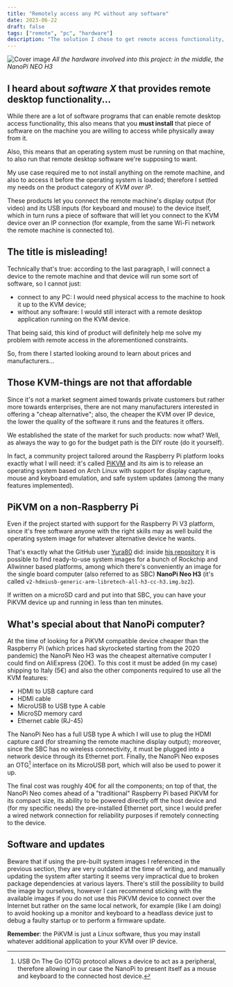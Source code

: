 ```yaml
---
title: "Remotely access any PC without any software"
date: 2023-06-22
draft: false
tags: ["remote", "pc", "hardware"]
description: "The solution I chose to get remote access functionality, without spending much"
---
```


![Cover image](/pikvm_nanopi_and_accessories.jpg)
*All the hardware involved into this project: in the middle, the NanoPi NEO H3*

## I heard about *software X* that provides remote desktop functionality...

While there are a lot of software programs that can enable remote desktop access functionality, this also means that you **must install** that piece of software on the machine you are willing to access while physically away from it.

Also, this means that an operating system must be running on that machine, to also run that remote desktop software we're supposing to want.

My use case required me to not install anything on the remote machine, and also to access it before the operating system is loaded; therefore I settled my needs on the product category of *KVM over IP*.

These products let you connect the remote machine's display output (for video) and its USB inputs (for keyboard and mouse) to the device itself, which in turn runs a piece of software that will let you connect to the KVM device over an IP connection (for example, from the same Wi-Fi network the remote machine is connected to).

## The title is misleading!

Technically that's true: according to the last paragraph, I will connect a device to the remote machine and that device will run some sort of software, so I cannot just:
- connect to any PC: I would need physical access to the machine to hook it up to the KVM device;
- without any software: I would still interact with a remote desktop application running on the KVM device.

That being said, this kind of product will definitely help me solve my problem with remote access in the aforementioned constraints.

So, from there I started looking around to learn about prices and manufacturers...

## Those KVM-things are not that affordable

Since it's not a market segment aimed towards private customers but rather more towards enterprises, there are not many manufacturers interested in offering a "cheap alternative"; also, the cheaper the KVM over IP device, the lower the quality of the software it runs and the features it offers.

We established the state of the market for such products: now what? Well, as always the way to go for the budget path is the DIY route (do it yourself).

In fact, a community project tailored around the Raspberry Pi platform looks exactly what I will need: it's called [PiKVM](https://pikvm.org/) and its aim is to release an operating system based on Arch Linux with support for display capture, mouse and keyboard emulation, and safe system updates (among the many features implemented).

## PiKVM on a non-Raspberry Pi

Even if the project started with support for the Raspberry Pi V3 platform, since it's free software anyone with the right skills may as well build the operating system image for whatever alternative device he wants.

That's exactly what the GitHub user [Yura80](https://github.com/Yura80) did: inside [his repository](https://github.com/Yura80/os/releases) it is possible to find ready-to-use system images for a bunch of Rockchip and Allwinner based platforms, among which there's conveniently an image for the single board computer (also referred to as SBC) **NanoPi Neo H3** (it's called `v2-hdmiusb-generic-arm-libretech-all-h3-cc-h3.img.bz2`).

If written on a microSD card and put into that SBC, you can have your PiKVM device up and running in less than ten minutes.

## What's special about that NanoPi computer?

At the time of looking for a PiKVM compatible device cheaper than the Raspberry Pi (which prices had skyrocketed starting from the 2020 pandemic) the NanoPi Neo H3 was the cheapest alternative computer I could find on AliExpress (20€). To this cost it must be added (in my case) shipping to Italy (5€) and also the other components required to use all the KVM features:

- HDMI to USB capture card
- HDMI cable
- MicroUSB to USB type A cable
- MicroSD memory card
- Ethernet cable (RJ-45)

The NanoPi Neo has a full USB type A which I will use to plug the HDMI capture card (for streaming the remote machine display output); moreover, since the SBC has no wireless connectivity, it must be plugged into a network device through its Ethernet port. Finally, the NanoPi Neo exposes an OTG[^1] interface on its MicroUSB port, which will also be used to power it up.

The final cost was roughly 40€ for all the components; on top of that, the NanoPi Neo comes ahead of a "traditional" Raspberry Pi based PiKVM for its compact size, its ability to be powered directly off the host device and (for my specific needs) the pre-installed Ethernet port, since I would prefer a wired network connection for reliability purposes if remotely connecting to the device.

## Software and updates

Beware that if using the pre-built system images I referenced in the previous section, they are very outdated at the time of writing, and manually updating the system after starting it seems very impractical due to broken package dependencies at various layers. There's still the possibility to build the image by ourselves, however I can recommend sticking with the available images if you do not use this PiKVM device to connect over the Internet but rather on the same local network, for example (like I am doing) to avoid hooking up a monitor and keyboard to a headlass device just to debug a faulty startup or to perform a firmware update.

**Remember**: the PiKVM is just a Linux software, thus you may install whatever additional application to your KVM over IP device.

[^1]: USB On The Go (OTG) protocol allows a device to act as a peripheral, therefore allowing in our case the NanoPi to present itself as a mouse and keyboard to the connected host device.
